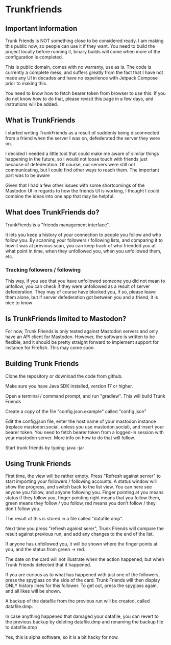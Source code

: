 
# Trunkfriends

## Important Information

Trunk Friends is NOT something close to be considered ready. I am making this
public now, so people can use it if they want. You need to build the project
locally before running it, binary builds will come when more of the configuration
is completed.

This is public domain, comes with no warranty, use as is. The code is
currently a complete mess, and suffers greatly from the fact that I have
not made any UI in decades and have no experience with Jetpack Compose
prior to making this. 

You need to know how to fetch bearer token from browser to use this. If you do 
not know how to do that, please revisit this page in a few days, and instrutions
will be added.

## What is TrunkFriends

I started writing TrunkFriends as a result of suddenly being disconnected 
from a friend when the server I was on,
defederated the server they were on.

I decided I needed a little tool that could make me aware of similar things
happening in the future, so I would not loose touch with friends just because
of defederation. Of course, our servers were still not communicating, but
I could find other ways to reach them. The important part was to be aware

Given that I had a few other issues with some shortcomings of the Mastodon UI
in regards to how the friends UI is working, I thought I could combine the ideas
into one app that may be helpful.

## What does TrunkFriends do?

TrunkFiends is a "friends management interface".

It lets you keep a history of your connection to people you follow and who
follow you. By scanning your followers / following lists, and comparing it to
how it was at previous scan, you can keep track of who friended you at what
point in time, when they unfollowed you, when you unfollowed them, etc.

### Tracking followers / following

This way, if you see that you have unfollowed someone you did not
mean to unfollow, you can check if they were unfollowed as a result of 
server defederation. They may of course have blocked you, if so, please
leave them alone, but if server defederation got between you and a friend,
it is nice to know

## Is TrunkFriends limited to Mastodon? 

For now, Trunk Friends is only tested against Mastodon servers and only have an API
client for Mastodon. However, the software is written to be flexible, and it should
be pretty straight forward to implement support for instance for Firefish. This may
come soon.

## Building Trunk Friends

Clone the repository or download the code from github.

Make sure you have Java SDK installed, version 17 or higher.

Open a terminal / command prompt, and run "gradlew". This will build Trunk Friends

Create a copy of the file "config.json.example" called "config.json"

Edit the config.json file, enter the host name of your mastodon instance 
(replace mastodon.social, unless you use mastodon.social), and insert your 
bearer token. You need to fetch bearer token from a logged-in session with your
mastodon server. More info on how to do that will follow.

Start trunk friends by typing:
java -jar

## Using Trunk Friends

First time, the view will be rather empty. Press "Refresh against server" to start 
importing your followers / following accounts. A status window will show the progress,
and switch back to the list view. You can here see anyone you follow, and anyone following
you. Finger pointing at you means status if they follow you, finger pointing right
means that you follow them, green means they follow / you follow, red means you don't follow /
they don't follow you.

The result of this is stored in a file called "datafile.dmp".

Next time you press "refresh against serer", Trunk Friends will compare the result against
previous run, and add any changes to the end of the list.

If anyone has unfollowed you, it will be shown where the finger points at you, and the
status from green -> red.

The date on the card will not illustrate when the action happened, but when Trunk Friends
detected that it happened.

If you are curious as to what has happened with just one of the followers, press
the spyglass on the side of the card. Trunk Friends will then display ONLY history lines
for this follower. To get out, press the spyglass again, and all likes will be shown.

A backup of the datafile from the previous run will be created, called datafile.dmp.<date>

In case anything happened that damaged your datafile, you can revert to the previous backup
by deleting datafile.dmp and renaming the backup file to datafile.dmp

Yes, this is alpha software, so it is a bit hacky for now.
